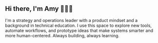 ## Hi there, I'm Amy 👋👩‍💻

I'm a strategy and operations leader with a product mindset and a background in technical education. I use this space to explore new tools, automate workflows, and prototype ideas that make systems smarter and more human-centered. Always building, always learning.
